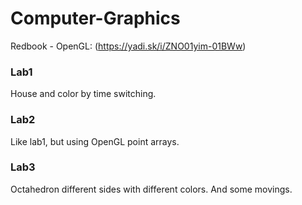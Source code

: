 # Computer-Graphics

Redbook - OpenGL: (https://yadi.sk/i/ZNO01yim-01BWw)

### Lab1
House and color by time switching.

### Lab2
Like lab1, but using OpenGL point arrays.

### Lab3
Octahedron different sides with different colors.
And some movings.
